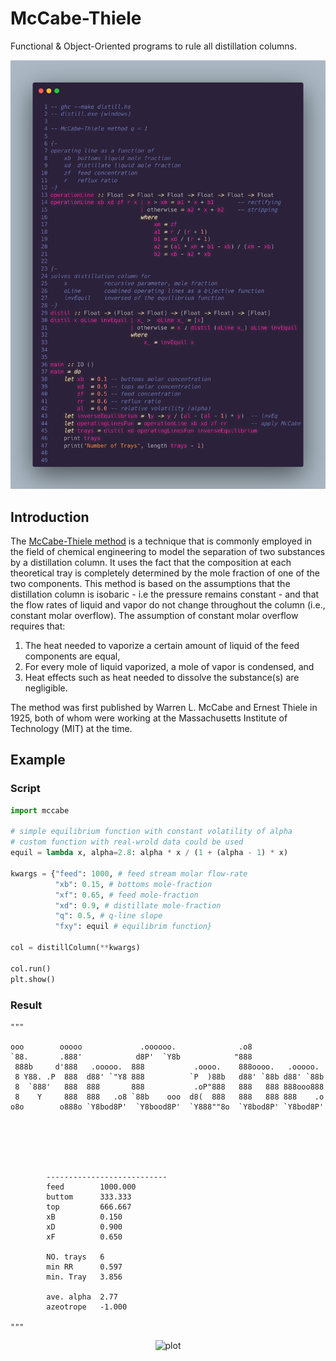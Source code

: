 # McCabe-Thiele
Functional & Object-Oriented programs to rule all distillation columns.  
  
![The most beautiful mccabe code!](https://github.com/314arhaam/McCabe-Thiele/blob/main/gallery/haskell-mccabe.png)
## Introduction
The [McCabe-Thiele method](https://en.wikipedia.org/wiki/McCabe%E2%80%93Thiele_method) is a technique that is commonly employed in the field of chemical engineering to model the separation of two substances by a distillation column. It uses the fact that the composition at each theoretical tray is completely determined by the mole fraction of one of the two components. This method is based on the assumptions that the distillation column is isobaric - i.e the pressure remains constant - and that the flow rates of liquid and vapor do not change throughout the column (i.e., constant molar overflow). The assumption of constant molar overflow requires that: 
1. The heat needed to vaporize a certain amount of liquid of the feed components are equal,
2. For every mole of liquid vaporized, a mole of vapor is condensed, and
3. Heat effects such as heat needed to dissolve the substance(s) are negligible.  

The method was first published by Warren L. McCabe and Ernest Thiele in 1925, both of whom were working at the Massachusetts Institute of Technology (MIT) at the time.

## Example
### Script
```python
import mccabe

# simple equilibrium function with constant volatility of alpha
# custom function with real-wrold data could be used
equil = lambda x, alpha=2.8: alpha * x / (1 + (alpha - 1) * x)

kwargs = {"feed": 1000, # feed stream molar flow-rate
          "xb": 0.15, # bottoms mole-fraction
          "xf": 0.65, # feed mole-fraction
          "xd": 0.9, # distillate mole-fraction
          "q": 0.5, # q-line slope
          "fxy": equil # equilibrim function}

col = distillColumn(**kwargs)

col.run()
plt.show()
```
### Result
```
"""

ooo        ooooo             .oooooo.              .o8
`88.       .888'            d8P'  `Y8b            "888
 888b     d'888   .ooooo.  888           .oooo.    888oooo.   .ooooo.
 8 Y88. .P  888  d88' `"Y8 888          `P  )88b   d88' `88b d88' `88b
 8  `888'   888  888       888           .oP"888   888   888 888ooo888
 8    Y     888  888   .o8 `88b    ooo  d8(  888   888   888 888    .o
o8o        o888o `Y8bod8P'  `Y8bood8P'  `Y888""8o  `Y8bod8P' `Y8bod8P'






        ---------------------------
        feed        1000.000
        buttom      333.333
        top         666.667
        xB          0.150
        xD          0.900
        xF          0.650

        NO. trays   6
        min RR      0.597
        min. Tray   3.856

        ave. alpha  2.77
        azeotrope   -1.000

"""
```

<p align="center">
  <img src="https://github.com/314arhaam/macaboo/blob/main/gallery/McCabe-Thiele.png" width="500" title="plot">
</p>
